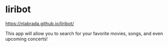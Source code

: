 # liribot

https://nlabrada.github.io/liribot/

This app will allow you to search for your favorite movies, songs, and even upcoming concerts!
